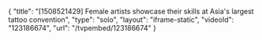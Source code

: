 {
    "title": "[1508521429] Female artists showcase their skills at Asia's largest tattoo convention",
    "type": "solo",
    "layout": "iframe-static",
    "videoId": "123186674",
    "url": "\/tvpembed\/123186674"
}